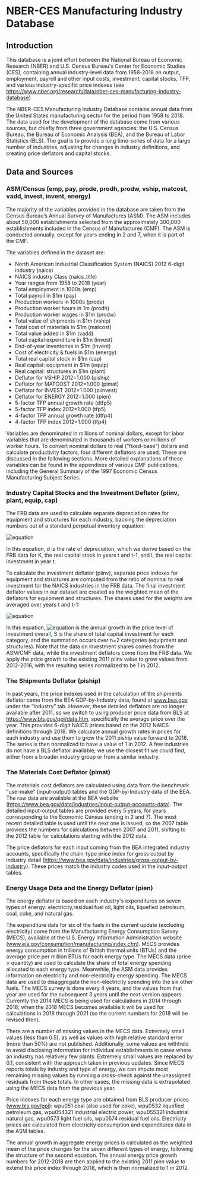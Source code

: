 # NBER-CES Manufacturing Industry Database

## Introduction
This database is a joint effort between the National Bureau of Economic Research (NBER) and U.S. Census Bureau's Center for Economic Studies (CES), containing annual industry-level data from 1958-2018 on output, employment, payroll and other input costs, investment, capital stocks, TFP, and various industry-specific price indexes (see https://www.nber.org/research/data/nber-ces-manufacturing-industry-database)

The NBER-CES Manufacturing Industry Database contains annual data from the United States manufacturing sector for the period from 1958 to 2018. The data used for the development of the database come from various sources, but chiefly from three government agencies: the U.S. Census Bureau, the Bureau of Economic Analysis (BEA), and the Bureau of Labor Statistics (BLS). The goal is to provide a long time-series of data for a large number of industries, adjusting for changes in industry definitions, and creating price deflators and capital stocks.

## Data and Sources

### ASM/Census (emp, pay, prode, prodh, prodw, vship, matcost, vadd, invest, invent, energy)
The majority of the variables provided in the database are taken from the Census Bureau’s Annual Survey of Manufactures (ASM). The ASM includes about 50,000 establishments selected from the approximately 300,000 establishments included in the Census of Manufactures (CMF). The ASM is conducted annually, except for years ending in 2 and 7, when it is part of the CMF.

The variables defined in the dataset are:

- North American Industrial Classification System (NAICS) 2012 6-digit industry (naics)
- NAICS industry Class (naics_title)
- Year ranges from 1958 to 2018 (year) 
- Total employment in 1000s (emp)
- Total payroll in $1m (pay)
- Production workers in 1000s (prode)
- Production worker hours in 1m (prodh)
- Production worker wages in $1m (prodw)
- Total value of shipments in $1m (vship)
- Total cost of materials in $1m (matcost)
- Total value added in $1m (vadd)
- Total capital expenditure in $1m (invest)
- End-of-year inventories in $1m (invent)
- Cost of electricity & fuels in $1m (energy)
- Total real capital stock in $1m (cap)
- Real capital: equipment in $1m (equip)
- Real capital: structures in $1m (plant)
- Deflator for VSHIP 2012=1.000 (piship)
- Deflator for MATCOST 2012=1.000 (pimat)
- Deflator for INVEST 2012=1.000 (piinvest)
- Deflator for ENERGY 2012=1.000 (pien)
- 5-factor TFP annual growth rate (dtfp5)
- 5-factor TFP index 2012=1.000 (tfp5)
- 4-factor TFP annual growth rate (dtfp4)
- 4-factor TFP index 2012=1.000 (tfp4)

Variables are denominated in millions of nominal dollars, except for labor variables that are denominated in thousands of workers or millions of worker hours. To convert nominal dollars to real (“fixed-base”) dollars and calculate productivity factors, four different deflators are used. These are discussed in the following sections. More detailed explanations of these variables can be found in the appendixes of various CMF publications, including the General Summary of the 1997 Economic Census Manufacturing Subject Series.

### Industry Capital Stocks and the Investment Deflator (piinv, plant, equip, cap)
The FRB data are used to calculate separate depreciation rates for equipment and structures for each industry, backing the depreciation numbers out of a standard perpetual inventory equation:

![equation](https://latex.codecogs.com/png.image?%5Cdpi%7B150%7DK_t%20=%20(1-d_%7Bt-1%7D)K_%7Bt-1%7D&plus;I_t)

In this equation, d is the rate of depreciation, which we derive based on the FRB data for K, the real capital stock in years t and t-1, and I, the real capital investment in year t.

To calculate the investment deflator (piinv), separate price indexes for equipment and structures are computed from the ratio of nominal to real investment for the NAICS industries in the FRB data. The final investment deflator values in our dataset are created as the weighted mean of the deflators for equipment and structures. The shares used for the weights are averaged over years t and t-1:

![equation](https://latex.codecogs.com/png.image?%5Cdpi%7B150%7D%5CDelta%20P_t%20=%20%5Csum_%7Bn=1%7D%5E2%20%5Cleft%5B%5Cfrac%7B1%7D%7B2%7D%5Cleft(%20S_%7Bn,t%7D%20&plus;%20S_%7Bn,t-1%7D%5Cright)%20%5CDelta%20P_%7Bn,t%7D%5Cright%5D)

In this equation, ![equation](https://latex.codecogs.com/png.image?%5Cdpi%7B100%7D%5CDelta%20P_t) is the annual growth in the price level of investment overall, S is the share of total capital investment for each category, and the summation occurs over n=2 categories (equipment and structures). Note that the data on investment shares comes from the ASM/CMF data, while the investment deflators come from the FRB data. We apply the price growth to the existing 2011 piinv value to grow values from 2012-2016, with the resulting series normalized to be 1 in 2012.

### The Shipments Deflator (piship)
In past years, the price indexes used in the calculation of the shipments deflator came from the BEA GDP-by-Industry data, found at www.bea.gov under the “Industry” tab. However, these detailed deflators are no longer available after 2011, so we switch to using producer price data from BLS at https://www.bls.gov/ppi/data.htm, specifically the average price over the year. This provides 6-digit NAICS prices based on the 2012 NAICS definitions through 2018. We calculate annual growth rates in prices for each industry and use them to grow the 2011 piship value forward to 2018. The series is then normalized to have a value of 1 in 2012. A few industries do not have a BLS deflator available; we use the closest fit we could find, either from a broader industry group or from a similar industry.

### The Materials Cost Deflator (pimat)
The materials cost deflators are calculated using data from the benchmark “use-make” (input-output) tables and the GDP-by-Industry data of the BEA. The raw data are available at the BEA website (https://www.bea.gov/data/industries/input-output-accounts-data). The detailed input-output tables are provided every 5 years, for years corresponding to the Economic Census (ending in 2 and 7). The most recent detailed table is used until the next one is issued, so the 2007 table provides the numbers for calculations between 2007 and 2011, shifting to the 2012 table for calculations starting with the 2012 data.

The price deflators for each input coming from the BEA integrated industry accounts, specifically the chain-type price index for gross output by industry detail (https://www.bea.gov/data/industries/gross-output-by-industry). These prices match the industry codes used in the input-output tables.

### Energy Usage Data and the Energy Deflator (pien)
The energy deflator is based on each industry's expenditures on seven types of energy: electricity,residual fuel oil, light oils, liquefied petroleum, coal, coke, and natural gas. 

The expenditure data for six of the fuels in the current update (excluding electricity) come from the Manufacturing Energy Consumption Survey (MECS), available at the U.S. Energy Information Administration website (www.eia.gov/consumption/manufacturing/index.cfm). MECS provides energy consumption in trillions of British thermal units (BTUs) and the average price per million BTUs for each energy type. The MECS data (price × quantity) are used to calculate the share of total energy spending allocated to each energy type. Meanwhile, the ASM data provides information on electricity and non-electricity energy spending. The MECS data are used to disaggregate the non-electricity spending into the six other fuels. The MECS survey is done every 4 years, and the values from that year are used for the subsequent 3 years until the next version appears. Currently the 2014 MECS is being used for calculations in 2014 through 2018; when the 2018 MECS becomes available it will be used for calculations in 2018 through 2021 (so the current numbers for 2018 will be revised then).

There are a number of missing values in the MECS data. Extremely small values (less than 0.5), as well as values with high relative standard error (more than 50%) are not published. Additionally, some values are withheld to avoid disclosing information for individual establishments in cases where an industry has relatively few plants. Extremely small values are replaced by 0.1, consistent with the approach taken in previous updates. Since MECS reports totals by industry and type of energy, we can impute most remaining missing values by running a cross-check against the unassigned residuals from those totals. In other cases, the missing data is extrapolated using the MECS data from the previous year.

Price indexes for each energy type are obtained from BLS producer prices (www.bls.gov/ppi): wpu051 coal (also used for coke), wpu0532 liquefied petroleum gas, wpu054321 industrial electric power, wpu055321 industrial natural gas, wpu0573 light fuel oils, wpu0574 residual fuel oils. Electricity prices are calculated from electricity consumption and expenditures data in the ASM tables.

The annual growth in aggregate energy prices is calculated as the weighted mean of the price changes for the seven different types of energy, following the structure of the second equation. The annual energy price growth numbers for 2012-2018 are then applied to the existing 2011 pien value to extend the price index through 2018, which is then normalized to 1 in 2012.
